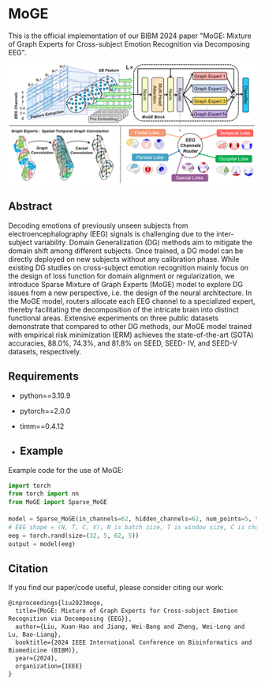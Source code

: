 # MoGE
This is the official implementation of our BIBM 2024 paper "MoGE: Mixture of Graph Experts for Cross-subject Emotion Recognition via Decomposing EEG".

![moge](model_figure.png)

## Abstract
Decoding emotions of previously unseen subjects from electroencephalography (EEG) signals is challenging due to the inter-subject variability. Domain Generalization (DG) methods aim to mitigate the domain shift among different subjects. Once trained, a DG model can be directly deployed on new subjects without any calibration phase. While existing DG studies on cross-subject emotion recognition mainly focus on the design of loss function for domain alignment or regularization, we introduce Sparse Mixture of Graph Experts (MoGE) model to explore DG issues from a new perspective, i.e. the design of the neural architecture. In the MoGE model, routers allocate each EEG channel to a specialized expert, thereby facilitating the decomposition of the intricate brain into distinct functional areas. Extensive experiments on three public datasets demonstrate that compared to other DG methods, our MoGE model trained with empirical risk minimization (ERM) achieves the state-of-the-art (SOTA) accuracies, 88.0%, 74.3%, and 81.8% on SEED, SEED- IV, and SEED-V datasets, respectively.

## Requirements
* python==3.10.9
* pytorch==2.0.0
* timm==0.4.12

* ## Example
Example code for the use of MoGE:
```python
import torch
from torch import nn
from MoGE import Sparse_MoGE

model = Sparse_MoGE(in_channels=62, hidden_channels=62, num_points=5, time_window=5, num_layers=4, heads=2, dim_head=4, num_classes=3, num_experts=3, pool='cls')
# EEG shape = (N, T, C, V), N is batch size, T is window size, C is channel number, V is frequency band number
eeg = torch.rand(size=(32, 5, 62, 5))
output = model(eeg)
```

## Citation
If you find our paper/code useful, please consider citing our work:
```
@inproceedings{liu2023moge,
  title={MoGE: Mixture of Graph Experts for Cross-subject Emotion Recognition via Decomposing {EEG}},
  author={Liu, Xuan-Hao and Jiang, Wei-Bang and Zheng, Wei-Long and Lu, Bao-Liang},
  booktitle={2024 IEEE International Conference on Bioinformatics and Biomedicine (BIBM)},
  year={2024},
  organization={IEEE}
}
```
